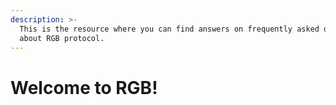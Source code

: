 ```yaml
---
description: >-
  This is the resource where you can find answers on frequently asked questions
  about RGB protocol.
---
```


# Welcome to RGB!

